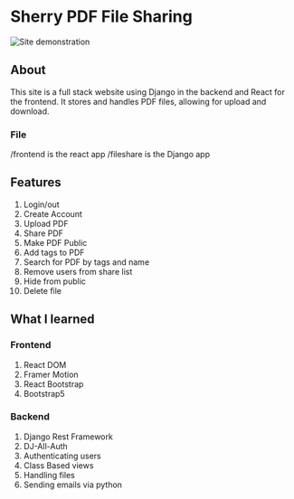 # Sherry PDF File Sharing

![Site demonstration](site.gif)

## About

This site is a full stack website using Django in the backend and React for the frontend. It stores and handles PDF files, allowing for upload and download.

### File

/frontend is the react app
/fileshare is the Django app

## Features

1. Login/out
2. Create Account
3. Upload PDF
4. Share PDF
5. Make PDF Public
6. Add tags to PDF
7. Search for PDF by tags and name
8. Remove users from share list
9. Hide from public
10. Delete file

## What I learned

### Frontend

1. React DOM
2. Framer Motion
3. React Bootstrap
4. Bootstrap5

### Backend

1. Django Rest Framework
2. DJ-All-Auth
3. Authenticating users
4. Class Based views
5. Handling files
6. Sending emails via python

